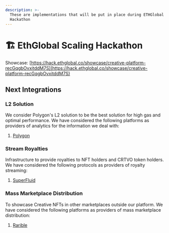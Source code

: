 ```yaml
---
description: >-
  These are implementations that will be put in place during ETHGlobal Scaling
  Hackathon
---
```


# 🏗 EthGlobal Scaling Hackathon

Showcase: [https://hack.ethglobal.co/showcase/creative-platform-recGqgbOvxitddM7S](https://hack.ethglobal.co/showcase/creative-platform-recGqgbOvxitddM7S)

## Next Integrations

### L2 Solution

We consider Polygon's L2 solution to be the best solution for high gas and optimal performance. We have considered the following platforms as providers of analytics for the information we deal with:

1. [Polygon](https://polygon.technology)



### Stream Royalties

Infrastructure to provide royalties to NFT holders and CRTVO token holders. We have considered the following protocols as providers of royalty streaming:

1. [SuperFluid](https://www.superfluid.finance)



### Mass Marketplace Distribution

To showcase Creative NFTs in other marketplaces outside our platform. We have considered the following platforms as providers of mass marketplace distribution:

1. [Rarible](https://rarible.com)
